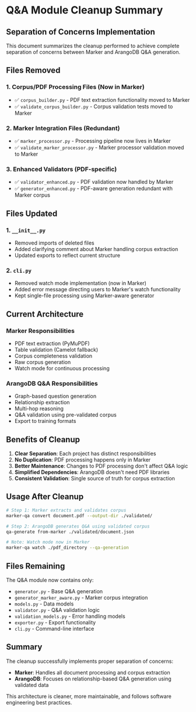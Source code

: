 # Q&A Module Cleanup Summary

## Separation of Concerns Implementation

This document summarizes the cleanup performed to achieve complete separation of concerns between Marker and ArangoDB Q&A generation.

## Files Removed

### 1. Corpus/PDF Processing Files (Now in Marker)
- ✅ `corpus_builder.py` - PDF text extraction functionality moved to Marker
- ✅ `validate_corpus_builder.py` - Corpus validation tests moved to Marker

### 2. Marker Integration Files (Redundant)
- ✅ `marker_processor.py` - Processing pipeline now lives in Marker
- ✅ `validate_marker_processor.py` - Marker processor validation moved to Marker

### 3. Enhanced Validators (PDF-specific)
- ✅ `validator_enhanced.py` - PDF validation now handled by Marker
- ✅ `generator_enhanced.py` - PDF-aware generation redundant with Marker corpus

## Files Updated

### 1. `__init__.py`
- Removed imports of deleted files
- Added clarifying comment about Marker handling corpus extraction
- Updated exports to reflect current structure

### 2. `cli.py`
- Removed watch mode implementation (now in Marker)
- Added error message directing users to Marker's watch functionality
- Kept single-file processing using Marker-aware generator

## Current Architecture

### Marker Responsibilities
- PDF text extraction (PyMuPDF)
- Table validation (Camelot fallback)
- Corpus completeness validation
- Raw corpus generation
- Watch mode for continuous processing

### ArangoDB Q&A Responsibilities
- Graph-based question generation
- Relationship extraction
- Multi-hop reasoning
- Q&A validation using pre-validated corpus
- Export to training formats

## Benefits of Cleanup

1. **Clear Separation**: Each project has distinct responsibilities
2. **No Duplication**: PDF processing happens only in Marker
3. **Better Maintenance**: Changes to PDF processing don't affect Q&A logic
4. **Simplified Dependencies**: ArangoDB doesn't need PDF libraries
5. **Consistent Validation**: Single source of truth for corpus extraction

## Usage After Cleanup

```bash
# Step 1: Marker extracts and validates corpus
marker-qa convert document.pdf --output-dir ./validated/

# Step 2: ArangoDB generates Q&A using validated corpus
qa-generate from-marker ./validated/document.json

# Note: Watch mode now in Marker
marker-qa watch ./pdf_directory --qa-generation
```

## Files Remaining

The Q&A module now contains only:
- `generator.py` - Base Q&A generation
- `generator_marker_aware.py` - Marker corpus integration
- `models.py` - Data models
- `validator.py` - Q&A validation logic
- `validation_models.py` - Error handling models
- `exporter.py` - Export functionality
- `cli.py` - Command-line interface

## Summary

The cleanup successfully implements proper separation of concerns:
- **Marker**: Handles all document processing and corpus extraction
- **ArangoDB**: Focuses on relationship-based Q&A generation using validated data

This architecture is cleaner, more maintainable, and follows software engineering best practices.